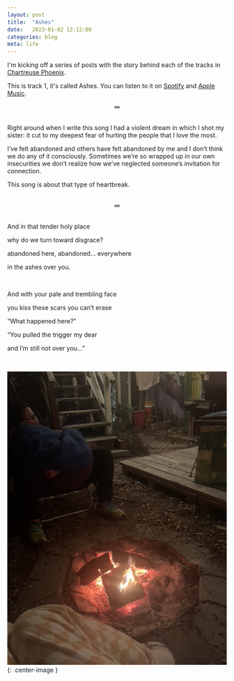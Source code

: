 ```yaml
---
layout: post
title:  "Ashes"
date:   2023-01-02 12:12:00
categories: blog
meta: life
---
```


I'm kicking off a series of posts with the story behind each of the tracks in [Chartreuse Phoenix](https://zanny.net/blog/2022/12/31/chartreuse-phoenix.html).

This is track 1, it's called Ashes. You can listen to it on [Spotify](https://open.spotify.com/track/4GSRJrLAxsARtJoonDNpL6?si=70b75dc9855a4076) and [Apple Music](https://music.apple.com/us/album/ashes/1661683512?i=1661683513).
<br />
<div align="center"> ∞ </div>
<br />

Right around when I write this song I had a violent dream in which I shot my sister: it cut to my deepest fear of hurting the people that I love the most.

I’ve felt abandoned and others have felt abandoned by me and I don’t think we do any of it consciously. Sometimes we’re so wrapped up in our own insecurities we don’t realize how we’ve neglected someone’s invitation for connection.

This song is about that type of heartbreak.

<br />
<div align="center"> ∞ </div>
<br />


And in that tender holy place

why do we turn toward disgrace?

abandoned here, abandoned... everywhere

in the ashes over you.

<br />

And with your pale and trembling face

you kiss these scars you can’t erase

“What happened here?”

“You pulled the trigger my dear

and I’m still not over you...”

<br />

![ashes](/images/ashes.jpeg){: .center-image }

